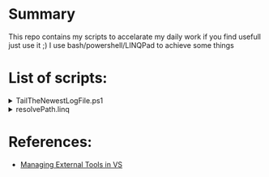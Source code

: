 # Summary
This repo contains my scripts to accelarate my daily work if you find usefull just use it ;)
I use bash/powershell/LINQPad to achieve some things

# List of scripts:
<details>
  <summary>TailTheNewestLogFile.ps1</summary>
  This script finds the newest file in folder and write live content in console with coloring
</details>
<details>
  <summary>resolvePath.linq</summary>
  This small program opens TortoiseGit in blame mode with specific path.
Unfortunatlety VisualStudio  `$(ItemPath)` doesn't provide proper case-sensite path, so I change it and pass to tortoise process
![UtilitiesScript/Resources/ExternalToolsBlameInVisualStudio.PNG](https://github.com/Andegawen/UtilitiesScript/blob/master/Resources/ExternalToolsBlameInVisualStudio.PNG)
</details>


# References:
* [Managing External Tools in VS](https://msdn.microsoft.com/en-us/library/76712d27.aspx)




